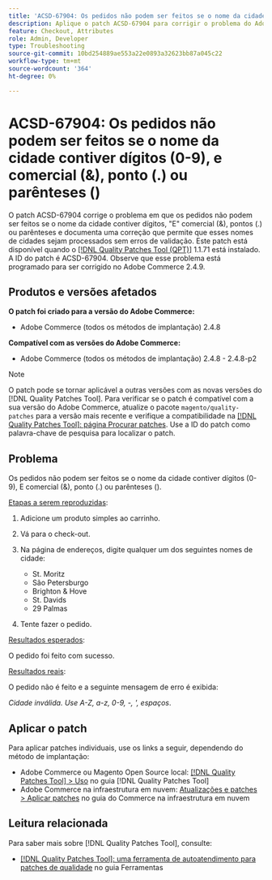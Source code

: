 ```yaml
---
title: 'ACSD-67904: Os pedidos não podem ser feitos se o nome da cidade contiver dígitos (0-9), e comercial (&), ponto (.) ou parênteses ()'
description: Aplique o patch ACSD-67904 para corrigir o problema do Adobe Commerce em que o checkout falha quando os nomes das cidades contêm dígitos (0-9), "e" comercial (&), ponto (.) ou parênteses ().
feature: Checkout, Attributes
role: Admin, Developer
type: Troubleshooting
source-git-commit: 10bd254889ae553a22e0893a32623bb87a045c22
workflow-type: tm+mt
source-wordcount: '364'
ht-degree: 0%

---
```



# ACSD-67904: Os pedidos não podem ser feitos se o nome da cidade contiver dígitos (0-9), e comercial (&amp;), ponto (.) ou parênteses ()

O patch ACSD-67904 corrige o problema em que os pedidos não podem ser feitos se o nome da cidade contiver dígitos, &quot;E&quot; comercial (&amp;), pontos (.) ou parênteses e documenta uma correção que permite que esses nomes de cidades sejam processados sem erros de validação. Este patch está disponível quando o [[!DNL Quality Patches Tool (QPT)]](/help/tools/quality-patches-tool/quality-patches-tool-to-self-serve-quality-patches.md) 1.1.71 está instalado. A ID do patch é ACSD-67904. Observe que esse problema está programado para ser corrigido no Adobe Commerce 2.4.9.

## Produtos e versões afetados

**O patch foi criado para a versão do Adobe Commerce:**

* Adobe Commerce (todos os métodos de implantação) 2.4.8

**Compatível com as versões do Adobe Commerce:**

* Adobe Commerce (todos os métodos de implantação) 2.4.8 - 2.4.8-p2

>[!NOTE]
>
>O patch pode se tornar aplicável a outras versões com as novas versões do [!DNL Quality Patches Tool]. Para verificar se o patch é compatível com a sua versão do Adobe Commerce, atualize o pacote `magento/quality-patches` para a versão mais recente e verifique a compatibilidade na [[!DNL Quality Patches Tool]: página Procurar patches](https://experienceleague.adobe.com/tools/commerce-quality-patches/index.html?lang=pt-BR). Use a ID do patch como palavra-chave de pesquisa para localizar o patch.

## Problema

Os pedidos não podem ser feitos se o nome da cidade contiver dígitos (0-9), E comercial (&amp;), ponto (.) ou parênteses ().

<u>Etapas a serem reproduzidas</u>:

1. Adicione um produto simples ao carrinho.
1. Vá para o check-out.
1. Na página de endereços, digite qualquer um dos seguintes nomes de cidade:

   * St. Moritz
   * São Petersburgo
   * Brighton &amp; Hove
   * St. Davids
   * 29 Palmas

1. Tente fazer o pedido.


<u>Resultados esperados</u>:

O pedido foi feito com sucesso.

<u>Resultados reais</u>:

O pedido não é feito e a seguinte mensagem de erro é exibida:

*Cidade inválida. Use A-Z, a-z, 0-9, -, &#39;, espaços*.


## Aplicar o patch

Para aplicar patches individuais, use os links a seguir, dependendo do método de implantação:

* Adobe Commerce ou Magento Open Source local: [[!DNL Quality Patches Tool] > Uso](/help/tools/quality-patches-tool/usage.md) no guia [!DNL Quality Patches Tool]
* Adobe Commerce na infraestrutura em nuvem: [Atualizações e patches > Aplicar patches](https://experienceleague.adobe.com/docs/commerce-cloud-service/user-guide/develop/upgrade/apply-patches.html?lang=pt-BR) no guia do Commerce na infraestrutura em nuvem

## Leitura relacionada

Para saber mais sobre [!DNL Quality Patches Tool], consulte:

* [[!DNL Quality Patches Tool]: uma ferramenta de autoatendimento para patches de qualidade](/help/tools/quality-patches-tool/quality-patches-tool-to-self-serve-quality-patches.md) no guia Ferramentas
